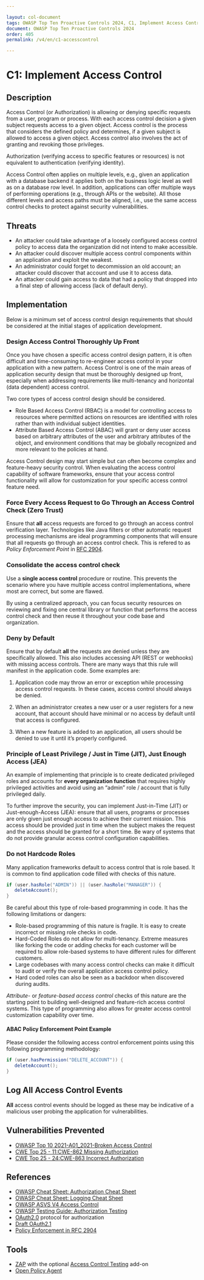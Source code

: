 ```yaml
---

layout: col-document
tags: OWASP Top Ten Proactive Controls 2024, C1, Implement Access Control
document: OWASP Top Ten Proactive Controls 2024
order: 405
permalink: /v4/en/c1-accesscontrol

---
```

# C1: Implement Access Control

## Description
Access Control (or Authorization) is allowing or denying specific requests from a user, program or process. With each access control decision a given subject requests access to a given object. Access control is the process that considers the defined policy and determines, if a given subject is allowed to access a given object. Access control also involves the act of granting and revoking those privileges.

Authorization (verifying access to specific features or resources) is not equivalent to authentication (verifying identity).

Access Control often applies on multiple levels, e.g., given an application with a database backend it applies both on the business logic level as well as on a database row level. In addition, applications can offer multiple ways of performing operations (e.g., through APIs or the website). All those different levels and access paths must be aligned, i.e., use the same access control checks to protect against security vulnerabilities.

## Threats

* An attacker could take advantage of a loosely configured access control policy to access data the organization did not intend to make accessible.
* An attacker could discover multiple access control components within an application and exploit the weakest.
* An administrator could forget to decommission an old account; an attacker could discover that account and use it to access data.
* An attacker could gain access to data that had a policy that dropped into a final step of allowing access (lack of default deny).

## Implementation

Below is a minimum set of access control design requirements that should be considered at the initial stages of application development.

### Design Access Control Thoroughly Up Front

Once you have chosen a specific access control design pattern, it is often difficult and time-consuming to re-engineer access control in your application with a new pattern. Access Control is one of the main areas of application security design that must be thoroughly designed up front, especially when addressing requirements like multi-tenancy and horizontal (data dependent) access control.

Two core types of access control design should be considered.

* Role Based Access Control (RBAC) is a model for controlling access to resources where permitted actions on resources are identified with roles rather than with individual subject identities.
* Attribute Based Access Control (ABAC) will grant or deny user access based on arbitrary attributes of the user and arbitrary attributes of the object, and environment conditions that may be globally recognized and more relevant to the policies at hand.

Access Control design may start simple but can often become complex and feature-heavy security control. When evaluating the access control capability of software frameworks, ensure that your access control functionality will allow for customization for your specific access control feature need.

### Force Every Access Request to Go Through an Access Control Check (Zero Trust)

Ensure that **all** access requests are forced to go through an access control verification layer. Technologies like Java filters or other automatic request processing mechanisms are ideal programming components that will ensure that all requests go through an access control check. This is refered to as _Policy Enforcement Point_ in [RFC 2904](https://datatracker.ietf.org/doc/html/rfc2904#section-4.3).

### Consolidate the access control check

Use a **single access control** procedure or routine. This prevents the scenario where you have multiple access control implementations, where most are correct, but some are flawed.

By using a centralized approach, you can focus security resources on reviewing and fixing one central library or function that performs the access control check and then reuse it throughout your code base and organization.

### Deny by Default

Ensure that by default **all** the requests are denied unless they are specifically allowed. This also includes accessing API (REST or webhooks) with missing access controls. There are many ways that this rule will manifest in the application code. Some examples are:

1. Application code may throw an error or exception while processing access control requests. In these cases, access control should always be denied.

2. When an administrator creates a new user or a user registers for a new account, that account should have minimal or no access by default until that access is configured.

3. When a new feature is added to an application, all users should be denied to use it until it’s properly configured.


### Principle of Least Privilege / Just in Time (JIT), Just Enough Access (JEA)

An example of implementing that principle is to create dedicated privileged roles and accounts for **every organization function** that requires highly privileged activities and avoid using an “admin” role / account that is fully privileged daily.

To further improve the security, you can implement Just-in-Time (JIT) or Just-enough-Access (JEA): ensure that all users, programs or processes are only given just enough access to achieve their current mission. This access should be provided just in time when the subject makes the request and the access should be granted for a short time. Be wary of systems that do not provide granular access control configuration capabilities.

### Do not Hardcode Roles

Many application frameworks default to access control that is role based. It is common to find application code filled with checks of this nature.

~~~ java
if (user.hasRole("ADMIN")) || (user.hasRole("MANAGER")) {
   deleteAccount();
}
~~~

Be careful about this type of role-based programming in code. It has the following limitations or dangers:

* Role-based programming of this nature is fragile. It is easy to create incorrect or missing role checks in code.
* Hard-Coded Roles do not allow for multi-tenancy. Extreme measures like forking the code or adding checks for each customer will be required to allow role-based systems to have different rules for different customers.
* Large codebases with many access control checks can make it difficult to audit or verify the overall application access control policy.
* Hard coded roles can also be seen as a backdoor when discovered during audits.

*Attribute-* or *feature-based access control* checks of this nature are the starting point to building well-designed and feature-rich access control systems. This type of programming also allows for greater access control customization capability over time.

#### ABAC Policy Enforcement Point Example

Please consider the following access control enforcement points using this following programming methodology:

~~~ java
if (user.hasPermission("DELETE_ACCOUNT")) {
   deleteAccount();
}
~~~

## Log All Access Control Events
**All** access control events should be logged as these may be indicative of a malicious user probing the application for vulnerabilities.

## Vulnerabilities Prevented

- [OWASP Top 10 2021-A01_2021-Broken Access Control](https://owasp.org/Top10/A01_2021-Broken_Access_Control/)
- [CWE Top 25 - 11:CWE-862 Missing Authorization](https://cwe.mitre.org/data/definitions/862.html)
- [CWE Top 25 - 24:CWE-863 Incorrect Authorization](https://cwe.mitre.org/data/definitions/863.html)

## References

- [OWASP Cheat Sheet: Authorization Cheat Sheet](https://cheatsheetseries.owasp.org/cheatsheets/Authorization_Cheat_Sheet.html)
- [OWASP Cheat Sheet: Logging Cheat Sheet](https://cheatsheetseries.owasp.org/cheatsheets/Logging_Cheat_Sheet.html)
- [OWASP ASVS V4 Access Control](https://owasp.org/www-project-application-security-verification-standard/)
- [OWASP Testing Guide: Authorization Testing](https://owasp.org/www-project-web-security-testing-guide/stable/4-Web_Application_Security_Testing/05-Authorization_Testing/)
- [OAuth2.0](https://oauth.net/2/) protocol for authorization
- [Draft OAuth2.1](https://datatracker.ietf.org/doc/html/draft-ietf-oauth-v2-1-10)
- [Policy Enforcement in RFC 2904](https://datatracker.ietf.org/doc/html/rfc2904#section-4.3)

## Tools

- [ZAP](https://www.zaproxy.org/) with the optional [Access Control Testing](https://www.zaproxy.org/docs/desktop/addons/access-control-testing/) add-on
- [Open Policy Agent](https://www.openpolicyagent.org/)
